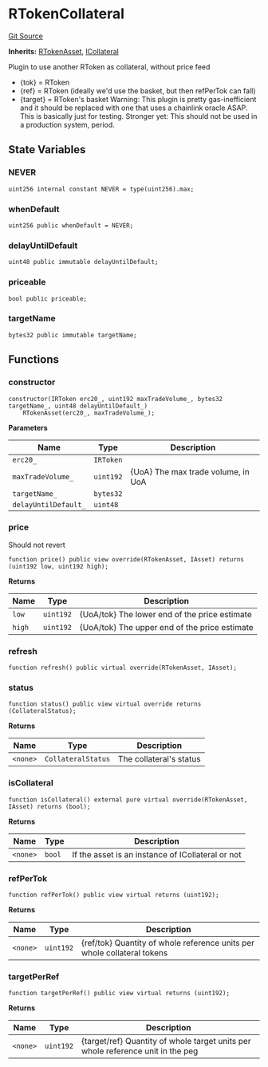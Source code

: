 # RTokenCollateral
[Git Source](https://github.com/larrythecucumber321/protocol/blob/77d337b8595ba96d069ded321419b36a61984170/contracts/plugins/mocks/RTokenCollateral.sol)

**Inherits:**
[RTokenAsset](/tools/docgen/src/contracts/plugins/assets/RTokenAsset.sol/contract.RTokenAsset.md), [ICollateral](/tools/docgen/src/contracts/interfaces/IAsset.sol/interface.ICollateral.md)

Plugin to use another RToken as collateral, without price feed
- {tok} = RToken
- {ref} = RToken (ideally we'd use the basket, but then refPerTok can fall)
- {target} = RToken's basket
Warning: This plugin is pretty gas-inefficient and it should be replaced with one that uses
a chainlink oracle ASAP. This is basically just for testing.
Stronger yet: This should not be used in a production system, period.


## State Variables
### NEVER

```solidity
uint256 internal constant NEVER = type(uint256).max;
```


### whenDefault

```solidity
uint256 public whenDefault = NEVER;
```


### delayUntilDefault

```solidity
uint48 public immutable delayUntilDefault;
```


### priceable

```solidity
bool public priceable;
```


### targetName

```solidity
bytes32 public immutable targetName;
```


## Functions
### constructor


```solidity
constructor(IRToken erc20_, uint192 maxTradeVolume_, bytes32 targetName_, uint48 delayUntilDefault_)
    RTokenAsset(erc20_, maxTradeVolume_);
```
**Parameters**

|Name|Type|Description|
|----|----|-----------|
|`erc20_`|`IRToken`||
|`maxTradeVolume_`|`uint192`|{UoA} The max trade volume, in UoA|
|`targetName_`|`bytes32`||
|`delayUntilDefault_`|`uint48`||


### price

Should not revert


```solidity
function price() public view override(RTokenAsset, IAsset) returns (uint192 low, uint192 high);
```
**Returns**

|Name|Type|Description|
|----|----|-----------|
|`low`|`uint192`|{UoA/tok} The lower end of the price estimate|
|`high`|`uint192`|{UoA/tok} The upper end of the price estimate|


### refresh


```solidity
function refresh() public virtual override(RTokenAsset, IAsset);
```

### status


```solidity
function status() public view virtual override returns (CollateralStatus);
```
**Returns**

|Name|Type|Description|
|----|----|-----------|
|`<none>`|`CollateralStatus`|The collateral's status|


### isCollateral


```solidity
function isCollateral() external pure virtual override(RTokenAsset, IAsset) returns (bool);
```
**Returns**

|Name|Type|Description|
|----|----|-----------|
|`<none>`|`bool`|If the asset is an instance of ICollateral or not|


### refPerTok


```solidity
function refPerTok() public view virtual returns (uint192);
```
**Returns**

|Name|Type|Description|
|----|----|-----------|
|`<none>`|`uint192`|{ref/tok} Quantity of whole reference units per whole collateral tokens|


### targetPerRef


```solidity
function targetPerRef() public view virtual returns (uint192);
```
**Returns**

|Name|Type|Description|
|----|----|-----------|
|`<none>`|`uint192`|{target/ref} Quantity of whole target units per whole reference unit in the peg|


